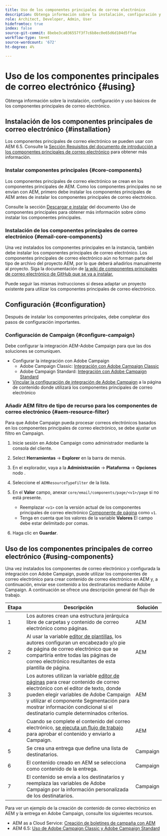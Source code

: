 ```yaml
---
title: Uso de los componentes principales de correo electrónico
description: Obtenga información sobre la instalación, configuración y uso básicos de los componentes principales de correo electrónico.
role: Architect, Developer, Admin, User
hidefromtoc: true
index: false
source-git-commit: 8bebe3ca036557f3f7c6b8ec0e65d6d104d5ffae
workflow-type: tm+mt
source-wordcount: '672'
ht-degree: 4%

---
```



# Uso de los componentes principales de correo electrónico {#using}

Obtenga información sobre la instalación, configuración y uso básicos de los componentes principales de correo electrónico.

## Instalación de los componentes principales de correo electrónico {#installation}

Los componentes principales de correo electrónico se pueden usar con AEM 6.5. Consulte la [Sección Requisitos del documento de introducción a los componentes principales de correo electrónico](introduction.md#requirements) para obtener más información.

### Instalar componentes principales {#core-components}

Los componentes principales de correo electrónico se crean en los componentes principales de AEM. Como los componentes principales no se envían con AEM, primero debe instalar los componentes principales de AEM antes de instalar los componentes principales de correo electrónico.

Consulte la sección [Descargar e instalar](/help/get-started/using.md#download-and-install) del documento Uso de componentes principales para obtener más información sobre cómo instalar los componentes principales.

### Instalación de los componentes principales de correo electrónico {#email-core-components}

Una vez instalados los componentes principales en la instancia, también debe instalar los componentes principales de correo electrónico. Los componentes principales de correo electrónico aún no forman parte del tipo de archivo del proyecto AEM, por lo que deberá añadirlos manualmente al proyecto. Siga la documentación de [la wiki de componentes principales de correo electrónico de GitHub que se va a instalar.](https://github.com/adobe/aem-core-email-components/wiki/Adding-to-Existing-Project)

Puede seguir las mismas instrucciones si desea adaptar un proyecto existente para utilizar los componentes principales de correo electrónico.

## Configuración {#configuration}

Después de instalar los componentes principales, debe completar dos pasos de configuración importantes.

### Configuración de Campaign {#configure-campaign}

Debe configurar la integración AEM-Adobe Campaign para que las dos soluciones se comuniquen.

* Configurar la integración con Adobe Campaign
   * Adobe Campaign Classic: [Integración con Adobe Campaign Classic](https://experienceleague.adobe.com/docs/experience-manager-65/administering/integration/campaignonpremise.html)
   * Adobe Campaign Standard: [Integración con Adobe Campaign Standard](https://experienceleague.adobe.com/docs/experience-manager-65/administering/integration/campaignstandard.html)
* [Vincular la configuración de integración de Adobe Campaign](/help/email/components/page.md#cloud-services-tab) a la página de contenido donde utilizará los componentes principales de correo electrónico

### Añadir AEM filtro de tipo de recurso para los componentes de correo electrónico {#aem-resource-filter}

Para que Adobe Campaign pueda procesar correos electrónicos basados en los componentes principales de correo electrónico, se debe ajustar un filtro en Campaign.

1. Inicie sesión en Adobe Campaign como administrador mediante la consola del cliente.

1. Select **Herramientas** -> **Explorer** en la barra de menús.

1. En el explorador, vaya a la **Administración** -> **Plataforma** -> **Opciones** nodo .

1. Seleccione el `AEMResourceTypeFilter` de la lista.

1. En el **Valor** campo, anexar `core/email/components/page/<v1>/page` si no está presente.

   * Reemplazar `<v1>` con la versión actual de los componentes principales de correo electrónico [Componente de página](/help/email/components/page.md) como `v1`.
   * Tenga en cuenta que los valores de la variable **Valores** El campo debe estar delimitado por comas.

1. Haga clic en **Guardar**.

## Uso de los componentes principales de correo electrónico {#using-components}

Una vez instalados los componentes de correo electrónico y configurada la integración con Adobe Campaign, puede utilizar los componentes de correo electrónico para crear contenido de correo electrónico en AEM y, a continuación, enviar ese contenido a los destinatarios mediante Adobe Campaign. A continuación se ofrece una descripción general del flujo de trabajo.

| Etapa | Descripción | Solución |
|---|---|---|
| 1 | Los autores crean una estructura jerárquica libre de carpetas y contenido de correo electrónico como páginas. | AEM |
| 2 | Al usar la variable [editor de plantillas,](https://experienceleague.adobe.com/docs/experience-manager-cloud-service/sites/authoring/features/templates.html?lang=es) los autores configuran un encabezado y/o pie de página de correo electrónico que se compartiría entre todas las páginas de correo electrónico resultantes de esta plantilla de página. | AEM |
| 3 | Los autores utilizan la variable [editor de páginas](https://experienceleague.adobe.com/docs/experience-manager-cloud-service/content/sites/authoring/fundamentals/editing-content.html) para crear contenido de correo electrónico con el editor de texto, donde pueden elegir variables de Adobe Campaign y utilizar el componente Segmentación para mostrar información condicional si el destinatario cumple determinados criterios. | AEM |
| 4 | Cuando se complete el contenido del correo electrónico, [se ejecuta un flujo de trabajo](https://experienceleague.adobe.com/docs/experience-manager-cloud-service/content/sites/authoring/workflows/overview.html) para aprobar el contenido y enviarlo a Campaign. | AEM |
| 5 | Se crea una entrega que define una lista de destinatarios. | Campaign |
| 6 | El contenido creado en AEM se selecciona como contenido de la entrega. | Campaign |
| 7 | El contenido se envía a los destinatarios y reemplaza las variables de Adobe Campaign por la información personalizada de los destinatarios. | Campaign |

Para ver un ejemplo de la creación de contenido de correo electrónico en AEM y la entrega en Adobe Campaign, consulte los siguientes recursos.

* AEM as a Cloud Service: [Creación de boletines de campaña con AEM](https://experienceleague.adobe.com/docs/experience-manager-cloud-service/content/sites/authoring/campaign/creating-newsletters.html)
* AEM 6.5: [Uso de Adobe Campaign Classic y Adobe Campaign Standard](https://experienceleague.adobe.com/docs/experience-manager-65/authoring/aem-adobe-campaign/campaign.html)

